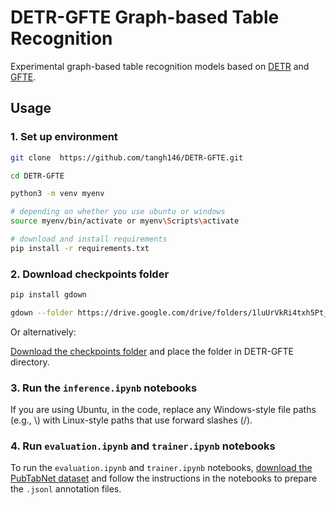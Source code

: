 # DETR-GFTE Graph-based Table Recognition

Experimental graph-based table recognition models based on [DETR](https://arxiv.org/abs/2005.12872) and [GFTE](https://arxiv.org/abs/2003.07560).

## Usage

### 1. Set up environment 

```bash
git clone  https://github.com/tangh146/DETR-GFTE.git

cd DETR-GFTE

python3 -m venv myenv

# depending on whether you use ubuntu or windows
source myenv/bin/activate or myenv\Scripts\activate

# download and install requirements
pip install -r requirements.txt
```

### 2. Download checkpoints folder

```bash
pip install gdown

gdown --folder https://drive.google.com/drive/folders/1luUrVkRi4txh5Pt_TSnyh3Jg3x26oAXh
```

Or alternatively:

[Download the checkpoints folder](https://drive.google.com/drive/folders/1luUrVkRi4txh5Pt_TSnyh3Jg3x26oAXh?usp=sharing) and place the folder in DETR-GFTE directory.

### 3. Run the `inference.ipynb` notebooks
If you are using Ubuntu, in the code, replace any Windows-style file paths (e.g., \\) with Linux-style paths that use forward slashes (/).

### 4. Run `evaluation.ipynb` and `trainer.ipynb` notebooks
To run the `evaluation.ipynb` and `trainer.ipynb` notebooks, [download the PubTabNet dataset](https://developer.ibm.com/exchanges/data/all/pubtabnet/) and follow the instructions in the notebooks to prepare the `.jsonl` annotation files.